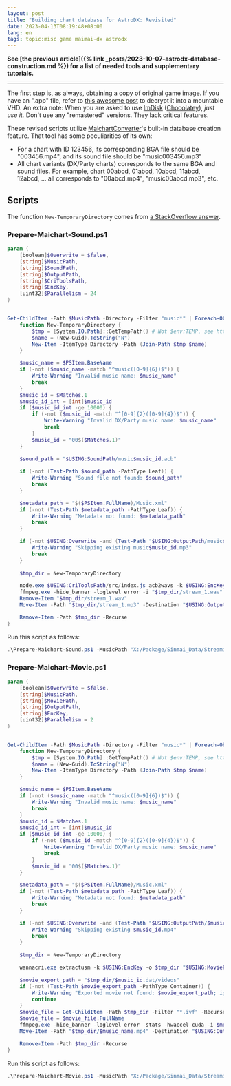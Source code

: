 ```yaml
---
layout: post
title: "Building chart database for AstroDX: Revisited"
date: 2023-04-13T08:19:48+08:00
lang: en
tags: topic:misc game maimai-dx astrodx
---
```


**See [the previous article]({% link _posts/2023-10-07-astrodx-database-construction.md %}) for a list of needed tools and supplementary tutorials.**

------

The first step is, as always, obtaining a copy of original game image. If you have an ".app" file, refer to [this awesome post](https://nyac.at/posts/from-app-to-playable-game) to decrypt it into a mountable VHD. An extra note: When you are asked to use [ImDisk](https://sourceforge.net/projects/imdisk-toolkit/) ([Chocolatey](https://community.chocolatey.org/packages/ImDisk-Toolkit)), *just use it.* Don't use any "remastered" versions. They lack critical features.

These revised scripts utilize [MaichartConverter](https://github.com/Neskol/MaichartConverter)'s built-in database creation feature. That tool has some peculiarities of its own:

* For a chart with ID 123456, its corresponding BGA file should be "003456.mp4", and its sound file should be "music003456.mp3"
* All chart variants (DX/Party charts) corresponds to the same BGA and sound files. For example, chart 00abcd, 01abcd, 10abcd, 11abcd, 12abcd, ... all corresponds to "00abcd.mp4", "music00abcd.mp3", etc.

## Scripts

The function `New-TemporaryDirectory` comes from [a StackOverflow answer](https://stackoverflow.com/questions/34559553/create-a-temporary-directory-in-powershell).

### Prepare-Maichart-Sound.ps1

```powershell
param (
    [boolean]$Overwrite = $false,
    [string]$MusicPath,
    [string]$SoundPath,
    [string]$OutputPath,
    [string]$CriToolsPath,
    [string]$EncKey,
    [uint32]$Parallelism = 24
)


Get-ChildItem -Path $MusicPath -Directory -Filter "music*" | Foreach-Object -ThrottleLimit $Parallelism -Parallel {
    function New-TemporaryDirectory {
        $tmp = [System.IO.Path]::GetTempPath() # Not $env:TEMP, see https://stackoverflow.com/a/946017
        $name = (New-Guid).ToString("N")
        New-Item -ItemType Directory -Path (Join-Path $tmp $name)
    }

    $music_name = $PSItem.BaseName
    if (-not ($music_name -match "^music([0-9]{6})$")) {
        Write-Warning "Invalid music name: $music_name"
        break
    }
    $music_id = $Matches.1
    $music_id_int = [int]$music_id
    if ($music_id_int -ge 10000) {
        if (-not ($music_id -match "^[0-9]{2}([0-9]{4})$")) {
            Write-Warning "Invalid DX/Party music name: $music_name"
            break
        }
        $music_id = "00$($Matches.1)"
    }
  
    $sound_path = "$USING:SoundPath/music$music_id.acb"

    if (-not (Test-Path $sound_path -PathType Leaf)) {
        Write-Warning "Sound file not found: $sound_path"
        break
    }

    $metadata_path = "$($PSItem.FullName)/Music.xml"
    if (-not (Test-Path $metadata_path -PathType Leaf)) {
        Write-Warning "Metadata not found: $metadata_path"
        break
    }

    if (-not $USING:Overwrite -and (Test-Path "$USING:OutputPath/music$music_id.mp3" -PathType Leaf)) {
        Write-Warning "Skipping existing music$music_id.mp3"
        break
    }
    
    $tmp_dir = New-TemporaryDirectory

    node.exe $USING:CriToolsPath/src/index.js acb2wavs -k $USING:EncKey -o $tmp_dir $sound_path
    ffmpeg.exe -hide_banner -loglevel error -i "$tmp_dir/stream_1.wav" -codec:a libmp3lame -qscale:a 2 "$tmp_dir/stream_1.mp3"
    Remove-Item "$tmp_dir/stream_1.wav"
    Move-Item -Path "$tmp_dir/stream_1.mp3" -Destination "$USING:OutputPath/music$music_id.mp3" -Force

    Remove-Item -Path $tmp_dir -Recurse
}
```

Run this script as follows:

```powershell
.\Prepare-Maichart-Sound.ps1 -MusicPath "X:/Package/Sinmai_Data/StreamingAssets/A000/music" -SoundPath "X:/Package/Sinmai_Data/StreamingAssets/A000/SoundData" -OutputPath "[Your output path]/sound_out" -CriToolsPath "[Cloned CriTools root]" -EncKey "0x[Your encryption key in HEX]"
```

### Prepare-Maichart-Movie.ps1

```powershell
param (
    [boolean]$Overwrite = $false,
    [string]$MusicPath,
    [string]$MoviePath,
    [string]$OutputPath,
    [string]$EncKey,
    [uint32]$Parallelism = 2
)


Get-ChildItem -Path $MusicPath -Directory -Filter "music*" | Foreach-Object -ThrottleLimit $Parallelism -Parallel {
    function New-TemporaryDirectory {
        $tmp = [System.IO.Path]::GetTempPath() # Not $env:TEMP, see https://stackoverflow.com/a/946017
        $name = (New-Guid).ToString("N")
        New-Item -ItemType Directory -Path (Join-Path $tmp $name)
    }

    $music_name = $PSItem.BaseName
    if (-not ($music_name -match "^music([0-9]{6})$")) {
        Write-Warning "Invalid music name: $music_name"
        break
    }
    $music_id = $Matches.1
    $music_id_int = [int]$music_id
    if ($music_id_int -ge 10000) {
        if (-not ($music_id -match "^[0-9]{2}([0-9]{4})$")) {
            Write-Warning "Invalid DX/Party music name: $music_name"
            break
        }
        $music_id = "00$($Matches.1)"
    }

    $metadata_path = "$($PSItem.FullName)/Music.xml"
    if (-not (Test-Path $metadata_path -PathType Leaf)) {
        Write-Warning "Metadata not found: $metadata_path"
        break
    }

    if (-not $USING:Overwrite -and (Test-Path "$USING:OutputPath/$music_id.mp4" -PathType Leaf)) {
        Write-Warning "Skipping existing $music_id.mp4"
        break
    }
    
    $tmp_dir = New-TemporaryDirectory

    wannacri.exe extractusm -k $USING:EncKey -o $tmp_dir "$USING:MoviePath/$music_id.dat"

    $movie_export_path = "$tmp_dir/$music_id.dat/videos"
    if (-not (Test-Path $movie_export_path -PathType Container)) {
        Write-Warning "Exported movie not found: $movie_export_path; ignoring"
        continue
    }
    $movie_file = Get-ChildItem -Path $tmp_dir -Filter "*.ivf" -Recurse
    $movie_file = $movie_file.FullName
    ffmpeg.exe -hide_banner -loglevel error -stats -hwaccel cuda -i $movie_file -c:v hevc_nvenc -rc:v vbr -cq:v 32 -qmin 30 -qmax 36 -an "$tmp_dir/$music_name.mp4"
    Move-Item -Path "$tmp_dir/$music_name.mp4" -Destination "$USING:OutputPath/$music_id.mp4" -Force

    Remove-Item -Path $tmp_dir -Recurse
}
```

Run this script as follows:

```powershell
.\Prepare-Maichart-Movie.ps1 -MusicPath "X:/Package/Sinmai_Data/StreamingAssets/A000/music" -MoviePath "X:/Package/Sinmai_Data/StreamingAssets/A000/MovieData" -OutputPath "[Your output path]/movie_out" -EncKey "0x[Your encryption key in HEX]"
```
